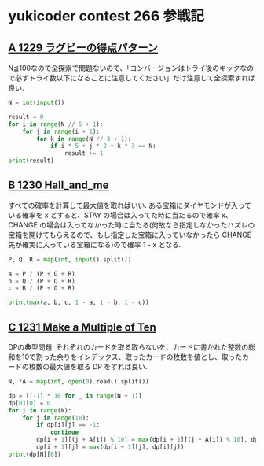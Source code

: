 # yukicoder contest 266 参戦記

## [A 1229 ラグビーの得点パターン](https://yukicoder.me/problems/no/1229)

N≦100なので全探索で問題ないので、「コンバージョンはトライ後のキックなので必ずトライ数以下になることに注意してください」だけ注意して全探索すれば良い.

```python
N = int(input())

result = 0
for i in range(N // 5 + 1):
    for j in range(i + 1):
        for k in range(N // 3 + 1):
            if i * 5 + j * 2 + k * 3 == N:
                result += 1
print(result)
```

## [B 1230 Hall_and_me](https://yukicoder.me/problems/no/1230)

すべての確率を計算して最大値を取ればいい. ある宝箱にダイヤモンドが入っている確率を x とすると、STAY の場合は入ってた時に当たるので確率 x、CHANGE の場合は入ってなかった時に当たる(何故なら指定しなかったハズレの宝箱を開けてもらえるので、もし指定した宝箱に入っていなかったら CHANGE 先が確実に入っている宝箱になる)ので確率 1 - x となる.

```python
P, Q, R = map(int, input().split())

a = P / (P + Q + R)
b = Q / (P + Q + R)
c = R / (P + Q + R)

print(max(a, b, c, 1 - a, 1 - b, 1 - c))
```

## [C 1231 Make a Multiple of Ten](https://yukicoder.me/problems/no/1231)

DPの典型問題. それぞれのカードを取る取らないを、カードに書かれた整数の総和を10で割った余りをインデックス、取ったカードの枚数を値とし、取ったカードの枚数の最大値を取る DP をすれば良い.

```python
N, *A = map(int, open(0).read().split())

dp = [[-1] * 10 for _ in range(N + 1)]
dp[0][0] = 0
for i in range(N):
    for j in range(10):
        if dp[i][j] == -1:
            continue
        dp[i + 1][(j + A[i]) % 10] = max(dp[i + 1][(j + A[i]) % 10], dp[i][j] + 1)
        dp[i + 1][j] = max(dp[i + 1][j], dp[i][j])
print(dp[N][0])
```
